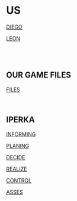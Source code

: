 # US
[DIEGO](https://github.com/dgdecorso/m431_ap24a_website-game/blob/main/diego.md)</p>
[LEON](https://github.com/dgdecorso/m431_ap24a_website-game/blob/main/leon.md)</p>

<br>  

<br>

## OUR GAME FILES
[FILES](https://github.com/dgdecorso/m431_ap24a_website-game/tree/main/jump-and-run)</p>


<br> 


## IPERKA
[INFORMING](https://github.com/dgdecorso/m431_ap24a_website-game/blob/main/INFORMING.md)</P>
[PLANING](https://github.com/dgdecorso/m431_ap24a_website-game/edit/main/planing.md)</P>
[DECIDE](https://github.com/dgdecorso/m431_ap24a_website-game/blob/main/decide.md)</P>
[REALIZE](https://github.com/dgdecorso/m431_ap24a_website-game/blob/main/realize.md)</P>
[CONTROL](https://github.com/dgdecorso/m431_ap24a_website-game/edit/main/control.md)</P>
[ASSES](https://github.com/dgdecorso/m431_ap24a_website-game/blob/main/asses.md)</P>
